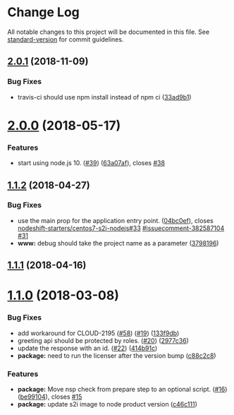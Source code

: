 # Change Log

All notable changes to this project will be documented in this file. See [standard-version](https://github.com/conventional-changelog/standard-version) for commit guidelines.

<a name="2.0.1"></a>
## [2.0.1](https://github.com/nodeshift-starters/nodejs-rest-http-secured-redhat/compare/v2.0.0...v2.0.1) (2018-11-09)


### Bug Fixes

* travis-ci should use npm install instead of npm ci ([33ad9b1](https://github.com/nodeshift-starters/nodejs-rest-http-secured-redhat/commit/33ad9b1))



<a name="2.0.0"></a>
# [2.0.0](https://github.com/nodeshift-starters/nodejs-rest-http-secured-redhat/compare/v1.1.2...v2.0.0) (2018-05-17)


### Features

* start using node.js 10. ([#39](https://github.com/nodeshift-starters/nodejs-rest-http-secured-redhat/issues/39)) ([63a07af](https://github.com/nodeshift-starters/nodejs-rest-http-secured-redhat/commit/63a07af)), closes [#38](https://github.com/nodeshift-starters/nodejs-rest-http-secured-redhat/issues/38)



<a name="1.1.2"></a>
## [1.1.2](https://github.com/nodeshift-starters/nodejs-rest-http-secured-redhat/compare/v1.1.1...v1.1.2) (2018-04-27)


### Bug Fixes

* use the main prop for the application entry point. ([04bc0ef](https://github.com/nodeshift-starters/nodejs-rest-http-secured-redhat/commit/04bc0ef)), closes [nodeshift-starters/centos7-s2i-nodejs#33](https://github.com/nodeshift-starters/centos7-s2i-nodejs/issues/33) [#issuecomment-382587104](https://github.com/nodeshift-starters/nodejs-rest-http-secured-redhat/issues/issuecomment-382587104) [#31](https://github.com/nodeshift-starters/nodejs-rest-http-secured-redhat/issues/31)
* **www:** debug should take the project name as a parameter ([3798196](https://github.com/nodeshift-starters/nodejs-rest-http-secured-redhat/commit/3798196))



<a name="1.1.1"></a>
## [1.1.1](https://github.com/nodeshift-starters/nodejs-rest-http-secured-redhat/compare/v1.1.0...v1.1.1) (2018-04-16)



<a name="1.1.0"></a>
# [1.1.0](https://github.com/nodeshift-starters/nodejs-rest-http-secured-redhat/compare/v1.0.1...v1.1.0) (2018-03-08)


### Bug Fixes

* add workaround for CLOUD-2195 ([#58](https://github.com/nodeshift-starters/nodejs-rest-http-secured-redhat/issues/58)) ([#19](https://github.com/nodeshift-starters/nodejs-rest-http-secured-redhat/issues/19)) ([133f9db](https://github.com/nodeshift-starters/nodejs-rest-http-secured-redhat/commit/133f9db))
* greeting api should be protected by roles. ([#20](https://github.com/nodeshift-starters/nodejs-rest-http-secured-redhat/issues/20)) ([2977c36](https://github.com/nodeshift-starters/nodejs-rest-http-secured-redhat/commit/2977c36))
* update the response with an id. ([#22](https://github.com/nodeshift-starters/nodejs-rest-http-secured-redhat/issues/22)) ([414b91c](https://github.com/nodeshift-starters/nodejs-rest-http-secured-redhat/commit/414b91c))
* **package:** need to run the licenser after the version bump ([c88c2c8](https://github.com/nodeshift-starters/nodejs-rest-http-secured-redhat/commit/c88c2c8))


### Features

* **package:** Move nsp check from prepare step to an optional script. ([#16](https://github.com/nodeshift-starters/nodejs-rest-http-secured-redhat/issues/16)) ([be99104](https://github.com/nodeshift-starters/nodejs-rest-http-secured-redhat/commit/be99104)), closes [#15](https://github.com/nodeshift-starters/nodejs-rest-http-secured-redhat/issues/15)
* **package:** update s2i image to node product version ([c46c111](https://github.com/nodeshift-starters/nodejs-rest-http-secured-redhat/commit/c46c111))
